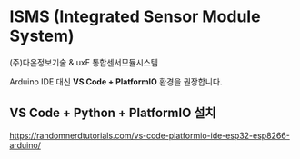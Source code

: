 # ISMS (Integrated Sensor Module System)  
(주)다온정보기술 & uxF 통합센서모듈시스템  

Arduino IDE 대신 **VS Code + PlatformIO** 환경을 권장합니다.  
## VS Code + Python + PlatformIO 설치
https://randomnerdtutorials.com/vs-code-platformio-ide-esp32-esp8266-arduino/
